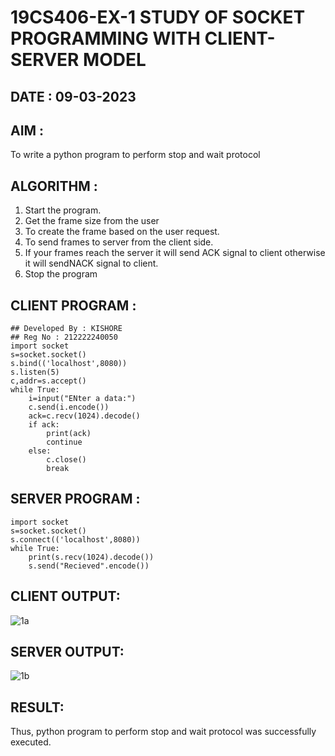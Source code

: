 # 19CS406-EX-1 STUDY OF SOCKET PROGRAMMING WITH CLIENT-SERVER MODEL

## DATE : 09-03-2023

## AIM :
To write a python program to perform stop and wait protocol

## ALGORITHM :
1. Start the program.
2. Get the frame size from the user
3. To create the frame based on the user request.
4. To send frames to server from the client side.
5. If your frames reach the server it will send ACK signal to client otherwise it will sendNACK signal to client.
6. Stop the program



## CLIENT PROGRAM :
```
## Developed By : KISHORE
## Reg No : 212222240050
import socket
s=socket.socket()
s.bind(('localhost',8080))
s.listen(5)
c,addr=s.accept()
while True:
	i=input("ENter a data:")
	c.send(i.encode())
	ack=c.recv(1024).decode()
	if ack:
		print(ack)
		continue
	else:
		c.close()
		break
```
## SERVER PROGRAM :
```
import socket
s=socket.socket()
s.connect(('localhost',8080))
while True:
	print(s.recv(1024).decode())
	s.send("Recieved".encode())

```



## CLIENT OUTPUT:

![1a](https://github.com/Kishore2o/19CS406-EX-1/assets/118679883/3a9528f1-b37c-460d-9188-59543794e4b8)

## SERVER OUTPUT:

![1b](https://github.com/Kishore2o/19CS406-EX-1/assets/118679883/e0730821-a7b3-4615-bf06-b182df980d8c)



## RESULT:

Thus, python program to perform stop and wait protocol was successfully executed.
